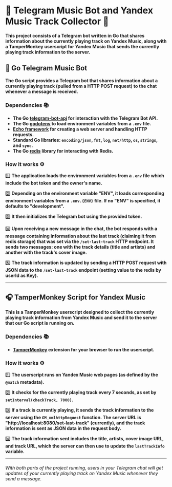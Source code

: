 # 🎵 Telegram Music Bot and Yandex Music Track Collector 🎵

**This project consists of a Telegram bot written in Go that shares information about the currently playing track on Yandex Music, along with a TamperMonkey userscript for Yandex Music that sends the currently playing track information to the server.**

## 🤖 Go Telegram Music Bot

**The Go script provides a Telegram bot that shares information about a currently playing track (pulled from a HTTP POST request) to the chat whenever a message is received.**

### Dependencies 📚

- **The Go [telegram-bot-api](https://github.com/go-telegram-bot-api/telegram-bot-api) for interaction with the Telegram Bot API.**
- **The Go [godotenv](https://github.com/joho/godotenv) to load environment variables from a `.env` file.**
- **[Echo framework](https://github.com/labstack/echo/v4) for creating a web server and handling HTTP requests.**
- **Standard Go libraries: `encoding/json`, `fmt`, `log`, `net/http`, `os`, `strings`, and `sync`.**
- **The Go [redis](https://github.com/redis/go-redis) library for interacting with Redis.**

### How it works ⚙️

1️⃣ **The application loads the environment variables from a `.env` file which include the bot token and the owner's name.**

2️⃣ **Depending on the environment variable "ENV", it loads corresponding environment variables from a `.env.{ENV}` file. If no "ENV" is specified, it defaults to "development".**

3️⃣ **It then initializes the Telegram bot using the provided token.**

4️⃣ **Upon receiving a new message in the chat, the bot responds with a message containing information about the last track (claiming it from redis storage) that was set via the `/set-last-track` HTTP endpoint. It sends two messages: one with the track details (title and artists) and another with the track's cover image.**

5️⃣ **The track information is updated by sending a HTTP POST request with JSON data to the `/set-last-track` endpoint (setting value to the redis by userId as Key).**

---

## 🎧 TamperMonkey Script for Yandex Music

**This is a TamperMonkey userscript designed to collect the currently playing track information from Yandex Music and send it to the server that our Go script is running on.**

### Dependencies 📚

- **[TamperMonkey](https://www.tampermonkey.net/) extension for your browser to run the userscript.**

### How it works ⚙️

1️⃣ **The userscript runs on Yandex Music web pages (as defined by the `@match` metadata).**

2️⃣ **It checks for the currently playing track every 7 seconds, as set by `setInterval(checkTrack, 7000)`.**

3️⃣ **If a track is currently playing, it sends the track information to the server using the `GM_xmlhttpRequest` function. The server URL is "http://localhost:8080/set-last-track" (currently), and the track information is sent as JSON data in the request body.**

4️⃣ **The track information sent includes the title, artists, cover image URL, and track URL, which the server can then use to update the `lastTrackInfo` variable.**

---

###### With both parts of the project running, users in your Telegram chat will get updates of your currently playing track on Yandex Music whenever they send a message.
